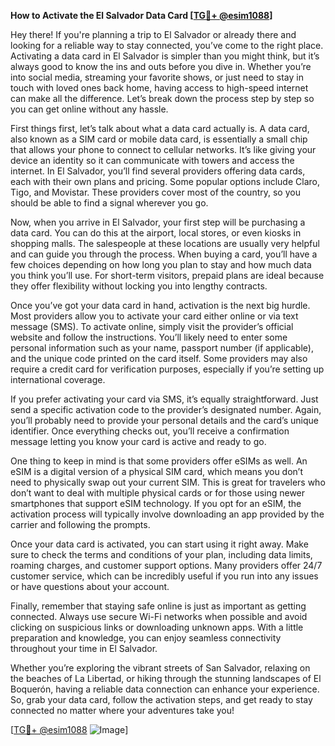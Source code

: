 **How to Activate the El Salvador Data Card [[TG💪+ @esim1088](https://t.me/s/esim1088)]**

Hey there! If you're planning a trip to El Salvador or already there and looking for a reliable way to stay connected, you’ve come to the right place. Activating a data card in El Salvador is simpler than you might think, but it’s always good to know the ins and outs before you dive in. Whether you’re into social media, streaming your favorite shows, or just need to stay in touch with loved ones back home, having access to high-speed internet can make all the difference. Let’s break down the process step by step so you can get online without any hassle.

First things first, let’s talk about what a data card actually is. A data card, also known as a SIM card or mobile data card, is essentially a small chip that allows your phone to connect to cellular networks. It’s like giving your device an identity so it can communicate with towers and access the internet. In El Salvador, you’ll find several providers offering data cards, each with their own plans and pricing. Some popular options include Claro, Tigo, and Movistar. These providers cover most of the country, so you should be able to find a signal wherever you go.

Now, when you arrive in El Salvador, your first step will be purchasing a data card. You can do this at the airport, local stores, or even kiosks in shopping malls. The salespeople at these locations are usually very helpful and can guide you through the process. When buying a card, you’ll have a few choices depending on how long you plan to stay and how much data you think you’ll use. For short-term visitors, prepaid plans are ideal because they offer flexibility without locking you into lengthy contracts.

Once you’ve got your data card in hand, activation is the next big hurdle. Most providers allow you to activate your card either online or via text message (SMS). To activate online, simply visit the provider’s official website and follow the instructions. You’ll likely need to enter some personal information such as your name, passport number (if applicable), and the unique code printed on the card itself. Some providers may also require a credit card for verification purposes, especially if you’re setting up international coverage.

If you prefer activating your card via SMS, it’s equally straightforward. Just send a specific activation code to the provider’s designated number. Again, you’ll probably need to provide your personal details and the card’s unique identifier. Once everything checks out, you’ll receive a confirmation message letting you know your card is active and ready to go.

One thing to keep in mind is that some providers offer eSIMs as well. An eSIM is a digital version of a physical SIM card, which means you don’t need to physically swap out your current SIM. This is great for travelers who don’t want to deal with multiple physical cards or for those using newer smartphones that support eSIM technology. If you opt for an eSIM, the activation process will typically involve downloading an app provided by the carrier and following the prompts.

Once your data card is activated, you can start using it right away. Make sure to check the terms and conditions of your plan, including data limits, roaming charges, and customer support options. Many providers offer 24/7 customer service, which can be incredibly useful if you run into any issues or have questions about your account.

Finally, remember that staying safe online is just as important as getting connected. Always use secure Wi-Fi networks when possible and avoid clicking on suspicious links or downloading unknown apps. With a little preparation and knowledge, you can enjoy seamless connectivity throughout your time in El Salvador.

Whether you’re exploring the vibrant streets of San Salvador, relaxing on the beaches of La Libertad, or hiking through the stunning landscapes of El Boquerón, having a reliable data connection can enhance your experience. So, grab your data card, follow the activation steps, and get ready to stay connected no matter where your adventures take you!

[[TG💪+ @esim1088](https://t.me/s/esim1088) ![Image](https://i.postimg.cc/Y0z9fWf4/image.png)]